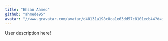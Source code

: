 ```yaml
---
title: "Ehsan Ahmed"
github: "ahmede95"
avatar: "//www.gravatar.com/avatar/d48131a198c8ca1e63dd57c8101ecb44?d=identicon"
---
```


User description here!
